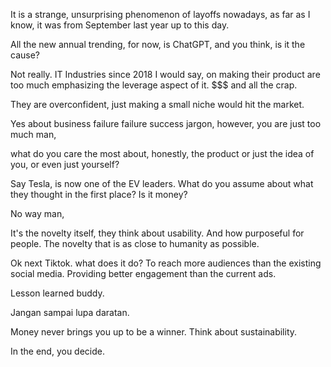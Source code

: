 It is a strange, unsurprising phenomenon of layoffs nowadays, as far as I know, it was from September last year up to this day.

All the new annual trending, for now, is ChatGPT, and you think, is it the cause?

Not really. IT Industries since 2018 I would say, on making their product are too much emphasizing the leverage aspect of it. $$$ and all the crap.

They are overconfident, just making a small niche would hit the market.

Yes about business failure failure success jargon, however, you are just too much man, 

what do you care the most about, honestly, the product or just the idea of you, or even just yourself? 

Say Tesla, is now one of the EV leaders. What do you assume about what they thought in the first place? Is it money? 

No way man,

It's the novelty itself, they think about usability. And how purposeful for people. The novelty that is as close to humanity as possible.

Ok next Tiktok. what does it do? To reach more audiences than the existing social media. Providing better engagement than the current ads. 

Lesson learned buddy.

Jangan sampai lupa daratan.

Money never brings you up to be a winner. Think about sustainability.

In the end, you decide.
